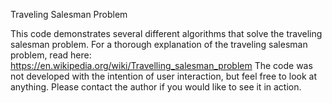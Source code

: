 Traveling Salesman Problem

This code demonstrates several different algorithms that solve the traveling salesman problem.
For a thorough explanation of the traveling salesman problem, read here: https://en.wikipedia.org/wiki/Travelling_salesman_problem
The code was not developed with the intention of user interaction, but feel free to look at anything. 
Please contact the author if you would like to see it in action.

